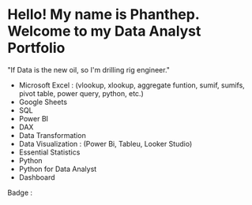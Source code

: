 # Hello! My name is Phanthep. Welcome to my Data Analyst Portfolio
 "If Data is the new oil, so I'm drilling rig engineer."

- Microsoft Excel : (vlookup, xlookup, aggregate funtion, sumif, sumifs, pivot table, power query, python, etc.)
- Google Sheets
- SQL
- Power BI
- DAX
- Data Transformation
- Data Visualization : (Power Bi, Tableu, Looker Studio)
- Essential Statistics
- Python
- Python for Data Analyst
- Dashboard

Badge : 
